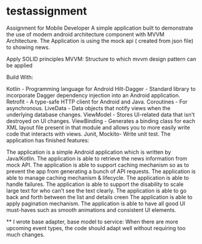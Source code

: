 # testassignment

Assignment for Mobile Developer
A simple application built to demonstrate the use of modern android architecture component with MVVM
Architecture.
The Application is using the mock api ( created from json file) to showing news.

Apply SOLID principles
MVVM: Structure to which mvvm design pattern can be applied

Build With:

Kotlin - Programming language for Android
Hilt-Dagger - Standard library to incorporate Dagger dependency injection into an Android
application.
Retrofit - A type-safe HTTP client for Android and Java.
Coroutines - For asynchronous.
LiveData - Data objects that notify views when the underlying database changes.
ViewModel - Stores UI-related data that isn't destroyed on UI changes.
ViewBinding - Generates a binding class for each XML layout file present in that module and allows
you to more easily write code that interacts with views.
Junit, Mockito- Write unit test.
The application has finished features:

The application is a simple Android application which is written by Java/Kotlin.
The application is able to retrieve the news information from mock API.
The application is able to support caching mechanism so as to prevent the app from generating a
bunch of API requests.
The application is able to manage caching mechanism & lifecycle.
The application is able to handle failures.
The application is able to support the disability to scale large text for who can't see the text
clearly.
The application is able to go back and forth between the list and details creen
The application is able to apply pagination mechanism.
The application is able to have all good UI must-haves such as smooth animations and consistent UI
elements.

**
I wrote base adapter, base model to service: When there are more upcoming event types, the code should adapt
well without requiring too much changes.
